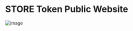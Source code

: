 # STORE Token Public Website 
![image](https://user-images.githubusercontent.com/86959180/127478597-cb3b3f04-7082-4c90-9c63-5610687ee097.png)
